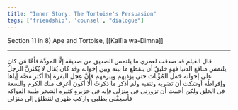 ```yaml
---
title: "Inner Story: The Tortoise's Persuasion"
tags: ['friendship', 'counsel', "dialogue"]
---
```


 Section 11 in 8) Ape and Tortoise, [[Kalīla wa-Dimna]]

---
قال الغيلم قد صدقت لعمري ما يلتمس الصديق من صديقه إلَّا المودَّة فأمَّا مَن كان يلتمس منافع الدنيا فهو خليقٌ أن ينقطع ما بينه وبين إخوانه وقد كان يُقال لا يُكثرنَّ الرجلُ على إخوانه حَمل المُؤْنات حتى يؤذيهم ويبرمهم فإنَّ عِجل البقرة إذا أكثر مصَّه إياها وإفراطُه أوشكت أن تضربه وتنفيه ولم أذكر ما ذكرتُ ألَّا أكون أعرِف منك الكرم والسعة في الخلق ولكن أحببت أن تزورني في منزلي فإنه في جزيرةٍ كثيرة الشجر طيبة الفواكه فأسعِفْني بطلبي واركب ظهري لننطلق إلى منزلي
